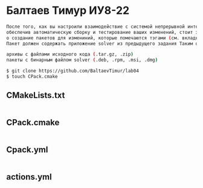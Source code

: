# Балтаев Тимур ИУ8-22
```sh
После того, как вы настроили взаимодействие с системой непрерывной интеграции,
обеспечив автоматическую сборку и тестирование ваших изменений, стоит задуматься
о создание пакетов для измениний, которые помечаются тэгами (см. вкладку releases).
Пакет должен содержать приложение solver из предыдущего задания Таким образом, каждый новый релиз будет состоять из следующих компонентов:

архивы с файлами исходного кода (.tar.gz, .zip)
пакеты с бинарным файлом solver (.deb, .rpm, .msi, .dmg)
```
```sh
$ git clone https://github.com/BaltaevTimur/lab04
$ touch CPack.cmake
```
## CMakeLists.txt
```sh
```
## CPack.cmake
```sh
```
## Cpack.yml
```sh
```
## actions.yml
```sh
```
